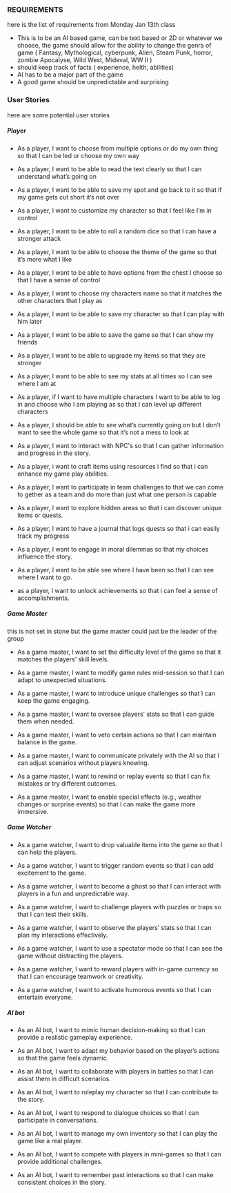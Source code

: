 ### REQUIREMENTS 
here is the list of requirements from Monday Jan 13th class
 - This is to be an AI based game, can be text based or 2D or whatever we choose, the game should allow for the ability to change the genra of game ( Fantasy, Mythological, cyberpunk, Alien, Steam Punk, horror, zombie Apocalyse, Wild West, Mideval, WW II )
 - should keep track of facts ( experience, helth, abilities)
 - AI has to be a major part of the game 
 - A good game should be unpredictable and surprising 




 ### User Stories 

here are some potential user stories 

##### Player 

- As a player, I want to choose from multiple options or do my own thing so that I can be led or choose my own way

- As a player, I want to be able to read the text clearly so that I can understand what’s going on 

- As a player, I want to be able to save my spot and go back to it so that if my game gets cut short it’s not over

- As a player, I want to customize my character so that I feel like I’m in control 

- As a player, I want to be able to roll a random dice so that I can have a stronger attack 

- As a player, I want to be able to choose the theme of the game so that it’s more what I like 

- As a player, I want to be able to have options from the chest I choose so that I have a sense of control 

- As a player, I want to choose my characters name so that it matches the other characters that I play as

- As a player, I want to be able to save my character so that I can play with him later 

- As a player, I want to be able to save the game so that I can show my friends 

- As a player, I want to be able to upgrade my items so that they are stronger 

- As a player, I want to be able to see my stats at all times so I can see where I am at 

- As a player, if I want to have multiple characters I want to be able to log in and choose who I am playing as so that I can level up different characters 

- As a player, I should be able to see what’s currently going on but I don’t want to see the whole game so that it’s not a mess to look at 

- As a player, I want to interact with NPC's so that I can gather information and progress in the story. 

- As a player, i want to craft items using resources i find so that i can enhance my game play abilities. 

- As a player, I want to participate in team challenges to that we can come to gether as a team and do more than just what one person is capable 

- As a player, I want to explore hidden areas so that i can discover unique items or quests. 

- As a player, I want to have a journal that logs quests so that i can easily track my progress

- As a player, I want to engage in moral dilemmas so that my choices influence the story. 

- As a player, I want to be able see where I have been so that I can see where I want to go. 

- as a player, I want to unlock achievements so that i can feel a sense of accomplishments. 

##### Game Master  
this is not set in stone but the game master could just be the leader of the group 

- As a game master, I want to set the difficulty level of the game so that it matches the players’ skill levels.

- As a game master, I want to modify game rules mid-session so that I can adapt to unexpected situations.

- As a game master, I want to introduce unique challenges so that I can keep the game engaging.

- As a game master, I want to oversee players’ stats so that I can guide them when needed.

- As a game master, I want to veto certain actions so that I can maintain balance in the game.

- As a game master, I want to communicate privately with the AI so that I can adjust scenarios without players knowing.

- As a game master, I want to rewind or replay events so that I can fix mistakes or try different outcomes.

- As a game master, I want to enable special effects (e.g., weather changes or surprise events) so that I can make the game more immersive.


##### Game Watcher 

- As a game watcher, I want to drop valuable items into the game so that I can help the players.

- As a game watcher, I want to trigger random events so that I can add excitement to the game.

- As a game watcher, I want to become a ghost so that I can interact with players in a fun and unpredictable way.

- As a game watcher, I want to challenge players with puzzles or traps so that I can test their skills.

- As a game watcher, I want to observe the players’ stats so that I can plan my interactions effectively.

- As a game watcher, I want to use a spectator mode so that I can see the game without distracting the players.

- As a game watcher, I want to reward players with in-game currency so that I can encourage teamwork or creativity.

- As a game watcher, I want to activate humorous events so that I can entertain everyone.

##### AI bot 

- As an AI bot, I want to mimic human decision-making so that I can provide a realistic gameplay experience.

- As an AI bot, I want to adapt my behavior based on the player’s actions so that the game feels dynamic.

- As an AI bot, I want to collaborate with players in battles so that I can assist them in difficult scenarios.

- As an AI bot, I want to roleplay my character so that I can contribute to the story.

- As an AI bot, I want to respond to dialogue choices so that I can participate in conversations.

- As an AI bot, I want to manage my own inventory so that I can play the game like a real player.

- As an AI bot, I want to compete with players in mini-games so that I can provide additional challenges.

- As an AI bot, I want to remember past interactions so that I can make consistent choices in the story.